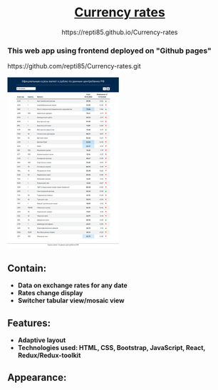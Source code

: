 <h1 align="center">
<a href="https://repti85.github.io/Currency-rates">
Currency rates
</a>
</h1>
<p align="center">https://repti85.github.io/Currency-rates</p>
<h3>This web app using frontend deployed on "Github pages"</h3>
https://github.com/repti85/Currency-rates.git
<br><br>
<img src="img/screenshot.png" width="250">

## Contain:
- **Data on exchange rates for any date**
- **Rates change display**
- **Switcher tabular view/mosaic view**

## Features:
- **Adaptive layout**
- **Technologies used: HTML, CSS, Bootstrap, JavaScript, React, Redux/Redux-toolkit**

## Appearance:
<a href="https://repti85.github.io/Currency-rates/">
   
</a>
